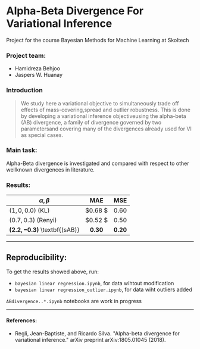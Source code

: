# Alpha-Beta Divergence For Variational Inference
Project for the course Bayesian Methods for Machine Learning at Skoltech

### Project team:

* Hamidreza Behjoo
* Jaspers W. Huanay


### Introduction

> We study here a variational objective to simultaneously trade off effects of mass-covering,spread and outlier robustness.  This is done by developing a variational inference objectiveusing the alpha-beta (AB) divergence, a family of divergence governed by two parametersand covering many of the divergences already used for VI as special cases.


### Main task:

Alpha-Beta divergence is investigated and compared with respect to other wellknown divergences in literature.

### Results:

| $\alpha, \beta$   |      MAE      |  MSE |
|----------|:-------------:|------:|
| $(1,0, 0.0)$ (KL) |  $0.68 $ 	 | $0.60$  |
| $(0.7, 0.3)$ (Renyi) |    $0.52 $   |   $0.50$  |
| $\mathbf{(2.2,-0.3)}$ \textbf{(sAB)} | $\mathbf{0.30}$ |    $\mathbf{0.20}$ |


________________________________________________

## Reproducibility:
To get the results showed above, run:

* `bayesian linear regression.ipynb`, for data wihtout modification
* `bayesian linear regression_outlier.ipynb`, for data wiht outliers added

`ABdivergence..*.ipynb` notebooks are work in progress
_________________________________________________

#### References:

- Regli, Jean-Baptiste, and Ricardo Silva. "Alpha-beta divergence for variational inference." arXiv preprint arXiv:1805.01045 (2018).